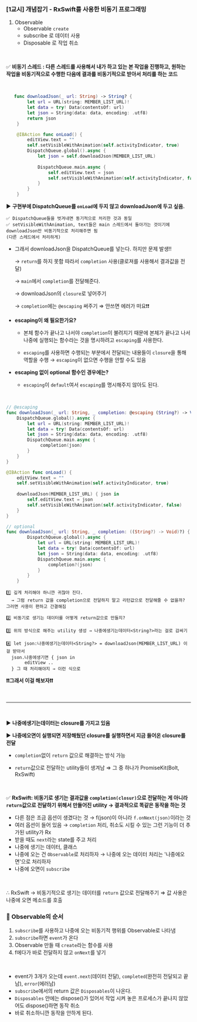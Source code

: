 ### **[1교시] 개념잡기 - RxSwift를 사용한 비동기 프로그래밍**

1. Observable
    - Observable `create`
    - subscribe 로 데이터 사용
    - Disposable 로 작업 취소

<br/>

✅ **비동기 스레드 : 다른 스레드를 사용해서 내가 하고 있는 본 작업을 진행하고, 원하는 작업을 비동기적으로 수행한 다음에 결과를 비동기적으로 받아서 처리를 하는 코드**

<br/>


```swift
   func downloadJson(_ url: String) -> String? {
        let url = URL(string: MEMBER_LIST_URL)!
        let data = try! Data(contentsOf: url)
        let json = String(data: data, encoding: .utf8)
        return json
    }

    @IBAction func onLoad() {
        editView.text = ""
        self.setVisibleWithAnimation(self.activityIndicator, true)
        DispatchQueue.global().async {
            let json = self.downloadJson(MEMBER_LIST_URL)
            
            DispatchQueue.main.async {
                self.editView.text = json
                self.setVisibleWithAnimation(self.activityIndicator, false)
            }
        }
    }
```

▶️ **구현부에 DispatchQueue를 `onLoad`에 두지 않고 downloadJson에 두고 싶음.**

    ✅ DispatchQueue들을 벗겨내면 동기적으로 처리한 것과 동일 
    ✅ setVisibleWithAnimation, text들은 main 스레드에서 돌아가는 것이기에 downloadJson만 비동기적으로 처리해주면 됨
    (다른 스레드에서 처리하게)

- 그래서 downloadJson을 DispatchQueue를 넣는다. 하지만 문제 발생!!

    → `return`를 하지 못함 따라서 `completion` 사용(클로져를 사용해서 결과값을 전달)

    → `main`에서 `completion`를 전달해준다.

    → downloadJson의 `closure`로 넣어주기

    → `completion`에는 `@escaping` 써주기 ⇒ 안쓰면 에러가 떠요❗️❗️
    
- **escaping이 왜 필요한가요?**

  - 본체 함수가 끝나고 나서야 `completion`이 불려지기 때문에 본체가 끝나고 나서 나중에 실행되는 함수라는 것을 명시하려고 `escaping`를 사용한다.

  - `escaping`를 사용하면 수행되는 부분에서 전달되는 내용들이 `closure`을 통해 역할을 수행 → `escaping`이 없으면 수행을 안할 수도 있음

- **escaping 없이 optional 함수인 경우에는?**

  - `escaping`이 `default`여서 `escaping`를 명시해주지 않아도 된다.
  
<br/>

```swift
// @escaping 
func downloadJson(_ url: String, _ completion: @escaping (String?) -> Void) {
    DispatchQueue.global().async {
        let url = URL(string: MEMBER_LIST_URL)!
        let data = try! Data(contentsOf: url)
        let json = String(data: data, encoding: .utf8)
        DispatchQueue.main.async {
             completion(json)
        }
    }
}

@IBAction func onLoad() {
    editView.text = ""
    self.setVisibleWithAnimation(self.activityIndicator, true)
        
    downloadJson(MEMBER_LIST_URL) { json in
        self.editView.text = json
        self.setVisibleWithAnimation(self.activityIndicator, false)
    }
}

// optional
func downloadJson(_ url: String, _ completion: ((String?) -> Void)?) {
        DispatchQueue.global().async {
            let url = URL(string: MEMBER_LIST_URL)!
            let data = try! Data(contentsOf: url)
            let json = String(data: data, encoding: .utf8)
            DispatchQueue.main.async {
                completion?(json)
            }
        }
    }
```

    1️⃣ 깊게 처리해야 하니깐 귀찮아 진다. 
      → 그럼 return 값을 completion으로 전달하지 말고 리턴값으로 전달해줄 수 없을까? 그러면 사용이 편하고 간결해짐
      
    2️⃣ 비동기로 생기는 데이터를 어떻게 return값으로 만들지?
    
    3️⃣ 위의 방식으로 해주는 utility 생성 → 나중에생기는데이터<String?>라는 걸로 감싸기
    
    4️⃣ let json:나중에생기는데이터<String?> = downloadJson(MEMBER_LIST_URL) 이걸 받아서
      json.나중에생기면 { json in
           editView ..
      } 그 때 처리해야지 → 이런 식으로

**❗️❗️그래서 이걸 해보자❗️❗️**

<br/>

---

<br/>

▶️ **나중에생기는데이터는 closure를 가지고 있음** <br/>

▶️ **나중에오면이 실행되면 저장해뒀던 closure를 실행하면서 지금 들어온 closure를 전달**

   - `completion`없이 `return` 값으로 해결하는 방식 가능
  
   - `return`값으로 전달하는 utility들이 생겨남 ⇒ 그 중 하나가 PromiseKit(Bolt, RxSwift)

<br/>

✅ **RxSwift:  비동기로 생기는 결과값을 `completion(closur)`으로 전달하는 게 아니라 `return`값으로 전달하기 위해서 만들어진 utility 
→ 결과적으로 똑같은 동작을 하는 것**
<br/>

- 다른 점은 조금 옵션이 생겼다는 것 → f(json)이 아니라 `f.onNext(json)`이라는 것
- 여러 옵션이 들어 있음 → `completion` 처리, 취소도 시킬 수 있는 그런 기능이 더 추가된 utility가 Rx
- 받을 때도 `next`라는 state를 주고 처리
- 나중에 생기는 데이터, 클래스
- 나중에 오는 건 `Observable`로 처리하자 → 나중에 오는 데이터 처리는 '나중에오면'으로 처리하자
- 나중에 오면이 `subscribe`


<br/>

∴ RxSwift → 비동기적으로 생기는 데이터를 `return` 값으로 전달해주기 ⇒ 값 사용은 나중에 오면 메소드를 호출

### 🔁 Observable의 순서

  1. `subscribe`를 사용하고 나중에 오는 비동기적 행위를 Observable로 나타냄
  2. `subscribe`하면 `event`가 온다
  3. Observable 만들 때 `create`라는 함수를 사용 
  4. f에다가 바로 전달하지 않고 `onNext`를 넣기 
  
<br/>

- event가 3개가 오는데  `event.next`(데이터 전달), `completed`(완전히 전달되고 끝남), `error`(에러남)
- `subscribe`에서의 return 값은 `Disposables`이 나온다.
- `Disposables` 안에는 dispose()가 있어서 작업 시켜 놓은 프로세스가 끝나지 않았어도 dispose()하면 동작 취소
- 바로 취소하니깐 동작을 안하게 된다.

